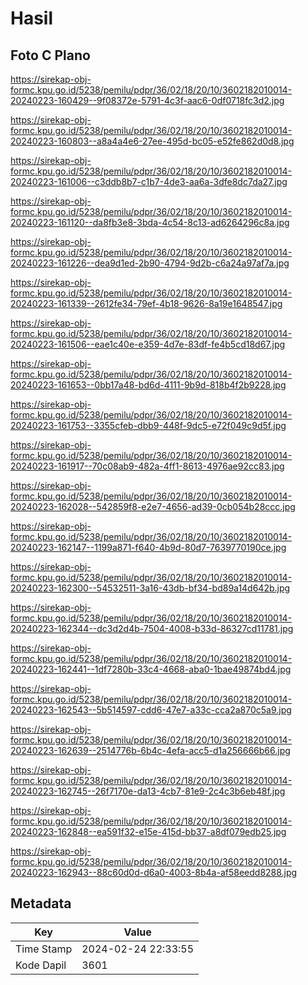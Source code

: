 # Hasil

## Foto C Plano

https://sirekap-obj-formc.kpu.go.id/5238/pemilu/pdpr/36/02/18/20/10/3602182010014-20240223-160429--9f08372e-5791-4c3f-aac6-0df0718fc3d2.jpg

https://sirekap-obj-formc.kpu.go.id/5238/pemilu/pdpr/36/02/18/20/10/3602182010014-20240223-160803--a8a4a4e6-27ee-495d-bc05-e52fe862d0d8.jpg

https://sirekap-obj-formc.kpu.go.id/5238/pemilu/pdpr/36/02/18/20/10/3602182010014-20240223-161006--c3ddb8b7-c1b7-4de3-aa6a-3dfe8dc7da27.jpg

https://sirekap-obj-formc.kpu.go.id/5238/pemilu/pdpr/36/02/18/20/10/3602182010014-20240223-161120--da8fb3e8-3bda-4c54-8c13-ad6264296c8a.jpg

https://sirekap-obj-formc.kpu.go.id/5238/pemilu/pdpr/36/02/18/20/10/3602182010014-20240223-161226--dea9d1ed-2b90-4794-9d2b-c6a24a97af7a.jpg

https://sirekap-obj-formc.kpu.go.id/5238/pemilu/pdpr/36/02/18/20/10/3602182010014-20240223-161339--2612fe34-79ef-4b18-9626-8a19e1648547.jpg

https://sirekap-obj-formc.kpu.go.id/5238/pemilu/pdpr/36/02/18/20/10/3602182010014-20240223-161506--eae1c40e-e359-4d7e-83df-fe4b5cd18d67.jpg

https://sirekap-obj-formc.kpu.go.id/5238/pemilu/pdpr/36/02/18/20/10/3602182010014-20240223-161653--0bb17a48-bd6d-4111-9b9d-818b4f2b9228.jpg

https://sirekap-obj-formc.kpu.go.id/5238/pemilu/pdpr/36/02/18/20/10/3602182010014-20240223-161753--3355cfeb-dbb9-448f-9dc5-e72f049c9d5f.jpg

https://sirekap-obj-formc.kpu.go.id/5238/pemilu/pdpr/36/02/18/20/10/3602182010014-20240223-161917--70c08ab9-482a-4ff1-8613-4976ae92cc83.jpg

https://sirekap-obj-formc.kpu.go.id/5238/pemilu/pdpr/36/02/18/20/10/3602182010014-20240223-162028--542859f8-e2e7-4656-ad39-0cb054b28ccc.jpg

https://sirekap-obj-formc.kpu.go.id/5238/pemilu/pdpr/36/02/18/20/10/3602182010014-20240223-162147--1199a871-f640-4b9d-80d7-7639770190ce.jpg

https://sirekap-obj-formc.kpu.go.id/5238/pemilu/pdpr/36/02/18/20/10/3602182010014-20240223-162300--54532511-3a16-43db-bf34-bd89a14d642b.jpg

https://sirekap-obj-formc.kpu.go.id/5238/pemilu/pdpr/36/02/18/20/10/3602182010014-20240223-162344--dc3d2d4b-7504-4008-b33d-86327cd11781.jpg

https://sirekap-obj-formc.kpu.go.id/5238/pemilu/pdpr/36/02/18/20/10/3602182010014-20240223-162441--1df7280b-33c4-4668-aba0-1bae49874bd4.jpg

https://sirekap-obj-formc.kpu.go.id/5238/pemilu/pdpr/36/02/18/20/10/3602182010014-20240223-162543--5b514597-cdd6-47e7-a33c-cca2a870c5a9.jpg

https://sirekap-obj-formc.kpu.go.id/5238/pemilu/pdpr/36/02/18/20/10/3602182010014-20240223-162639--2514776b-6b4c-4efa-acc5-d1a256666b66.jpg

https://sirekap-obj-formc.kpu.go.id/5238/pemilu/pdpr/36/02/18/20/10/3602182010014-20240223-162745--26f7170e-da13-4cb7-81e9-2c4c3b6eb48f.jpg

https://sirekap-obj-formc.kpu.go.id/5238/pemilu/pdpr/36/02/18/20/10/3602182010014-20240223-162848--ea591f32-e15e-415d-bb37-a8df079edb25.jpg

https://sirekap-obj-formc.kpu.go.id/5238/pemilu/pdpr/36/02/18/20/10/3602182010014-20240223-162943--88c60d0d-d6a0-4003-8b4a-af58eedd8288.jpg


## Metadata

| Key        | Value               |
| ---------- | ------------------- |
| Time Stamp | 2024-02-24 22:33:55 |
| Kode Dapil | 3601                |




